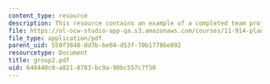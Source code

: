 ```yaml
---
content_type: resource
description: This resource contains an example of a completed team project.
file: https://ol-ocw-studio-app-qa.s3.amazonaws.com/courses/11-914-planning-communication-spring-2007/646440c0a8218783bc9a90bc557c7f50_group2.pdf
file_type: application/pdf
parent_uid: 550f3848-dd7b-be04-d53f-70b17786e892
resourcetype: Document
title: group2.pdf
uid: 646440c0-a821-8783-bc9a-90bc557c7f50
---
```

